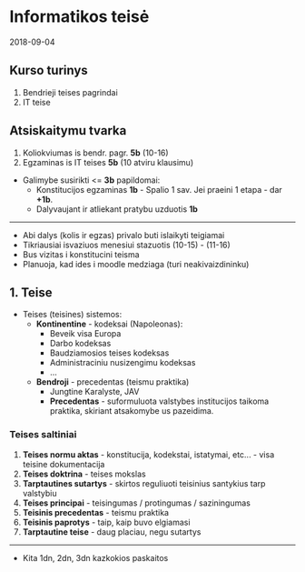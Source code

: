 # Informatikos teisė

2018-09-04

## Kurso turinys

1. Bendrieji teises pagrindai
2. IT teise

## Atsiskaitymu tvarka

1. Koliokviumas is bendr. pagr. **5b** (10-16)
2. Egzaminas is IT teises **5b** (10 atviru klausimu)

- Galimybe susirikti <= **3b** papildomai:
  - Konstitucijos egzaminas **1b** - Spalio 1 sav. Jei praeini 1 etapa - dar **+1b**.
  - Dalyvaujant ir atliekant pratybu uzduotis **1b**

---

- Abi dalys (kolis ir egzas) privalo buti islaikyti teigiamai
- Tikriausiai isvaziuos menesiui stazuotis (10-15) - (11-16)
- Bus vizitas i konstitucini teisma
- Planuoja, kad ides i moodle medziaga (turi neakivaizdininku)

## 1. Teise

- Teises (teisines) sistemos:
  - **Kontinentine** - kodeksai (Napoleonas):
    - Beveik visa Europa
    - Darbo kodeksas
    - Baudziamosios teises kodeksas
    - Administraciniu nusizengimu kodeksas
    - ...
  - **Bendroji** - precedentas (teismu praktika)
    - Jungtine Karalyste, JAV
    - **Precedentas** - suformuluota valstybes institucijos taikoma praktika, skiriant atsakomybe us pazeidima.

### Teises saltiniai

1. **Teises normu aktas** - konstitucija, kodekstai, istatymai, etc... - visa teisine dokumentacija
2. **Teises doktrina** - teises mokslas
3. **Tarptautines sutartys** - skirtos reguliuoti teisinius santykius tarp valstybiu
4. **Teises principai** - teisingumas / protingumas / saziningumas
5. **Teisinis precedentas** - teismu praktika
6. **Teisinis paprotys** - taip, kaip buvo elgiamasi
7. **Tarptautine teise** - daug placiau, negu sutartys

---

- Kita 1dn, 2dn, 3dn kazkokios paskaitos